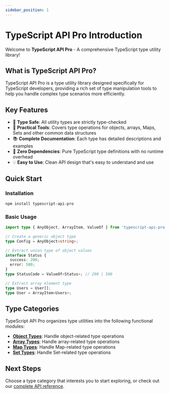 ```yaml
---
sidebar_position: 1
---
```


# TypeScript API Pro Introduction

Welcome to **TypeScript API Pro** - A comprehensive TypeScript type utility library!

## What is TypeScript API Pro?

TypeScript API Pro is a type utility library designed specifically for TypeScript developers, providing a rich set of type manipulation tools to help you handle complex type scenarios more efficiently.

## Key Features

- 🎯 **Type Safe**: All utility types are strictly type-checked
- 🔧 **Practical Tools**: Covers type operations for objects, arrays, Maps, Sets and other common data structures
- 📚 **Complete Documentation**: Each type has detailed descriptions and examples
- 🚀 **Zero Dependencies**: Pure TypeScript type definitions with no runtime overhead
- 💡 **Easy to Use**: Clean API design that's easy to understand and use

## Quick Start

### Installation

```bash
npm install typescript-api-pro
```

### Basic Usage

```typescript
import type { AnyObject, ArrayItem, ValueOf } from 'typescript-api-pro';

// Create a generic object type
type Config = AnyObject<string>;

// Extract union type of object values
interface Status {
  success: 200;
  error: 500;
}
type StatusCode = ValueOf<Status>; // 200 | 500

// Extract array element type
type Users = User[];
type User = ArrayItem<Users>;
```

## Type Categories

TypeScript API Pro organizes type utilities into the following functional modules:

 - **[Object Types](./api/object-types)**: Handle object-related type operations
 - **[Array Types](./api/array-types)**: Handle array-related type operations
 - **[Map Types](./api/map-types)**: Handle Map-related type operations
 - **[Set Types](./api/set-types)**: Handle Set-related type operations

## Next Steps

Choose a type category that interests you to start exploring, or check out our [complete API reference](./api/overview).
